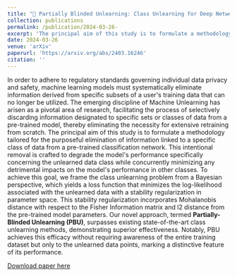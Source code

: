 ```yaml
---
title: "🎯 Partially Blinded Unlearning: Class Unlearning for Deep Networks a Bayesian Perspective"
collection: publications
permalink: /publication/2024-03-26- 
excerpt: 'The principal aim of this study is to formulate a methodology tailored for the purposeful elimination of information linked to a specific class of data from a pre-trained classification network.'
date: 2024-03-26
venue: 'arXiv'
paperurl: 'https://arxiv.org/abs/2403.16246'
citation: ''
---
```

In order to adhere to regulatory standards governing individual data privacy and safety, machine learning models must systematically eliminate information derived from specific subsets of a user's training data that can no longer be utilized. The emerging discipline of Machine Unlearning has arisen as a pivotal area of research, facilitating the process of selectively discarding information designated to specific sets or classes of data from a pre-trained model, thereby eliminating the necessity for extensive retraining from scratch. The principal aim of this study is to formulate a methodology tailored for the purposeful elimination of information linked to a specific class of data from a pre-trained classification network. This intentional removal is crafted to degrade the model's performance specifically concerning the unlearned data class while concurrently minimizing any detrimental impacts on the model's performance in other classes. To achieve this goal, we frame the class unlearning problem from a Bayesian perspective, which yields a loss function that minimizes the log-likelihood associated with the unlearned data with a stability regularization in parameter space. This stability regularization incorporates Mohalanobis distance with respect to the Fisher Information matrix and l2 distance from the pre-trained model parameters. Our novel approach, termed **Partially-Blinded Unlearning (PBU)**, surpasses existing state-of-the-art class unlearning methods, demonstrating superior effectiveness. Notably, PBU achieves this efficacy without requiring awareness of the entire training dataset but only to the unlearned data points, marking a distinctive feature of its performance.

[Download paper here](https://arxiv.org/abs/2403.16246)